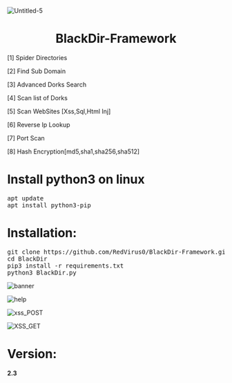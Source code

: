 ![Untitled-5](https://user-images.githubusercontent.com/46041727/85945012-885d8880-b943-11ea-888d-671650193aac.png)
<h1 align="center">BlackDir-Framework</h1>
 <p>[1] Spider Directories<br></p>
 <p>[2] Find Sub Domain<br></p>
  <p>[3] Advanced Dorks Search </p>
  <p>[4] Scan list of Dorks </p>
 <p>[5] Scan WebSites [Xss,Sql,Html Inj] </p>
 <p>[6] Reverse Ip Lookup </p>
 <p>[7] Port Scan </p>
 <p>[8] Hash Encryption[md5,sha1,sha256,sha512] </p>
<h1>Install python3 on linux</h1>
<pre>
apt update
apt install python3-pip
</pre>

<h1>Installation:</h1>
<pre>
git clone https://github.com/RedVirus0/BlackDir-Framework.git
cd BlackDir
pip3 install -r requirements.txt
python3 BlackDir.py
</pre>
 

![banner](https://user-images.githubusercontent.com/46041727/80273365-1c0fa000-86da-11ea-9f34-14a1d699ab25.PNG)



![help](https://user-images.githubusercontent.com/46041727/80273393-50835c00-86da-11ea-95e1-43b5bf43db5d.PNG)


![xss_POST](https://user-images.githubusercontent.com/46041727/81505255-95240f80-92f6-11ea-900d-54e4be5c6bf9.PNG)


![XSS_GET](https://user-images.githubusercontent.com/46041727/81505271-b127b100-92f6-11ea-8072-de29941b821f.PNG)



# Version:
<b><p>2.3</p></b>
